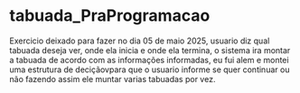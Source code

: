 # tabuada_PraProgramacao

 Exercicio deixado para fazer no dia 05 de maio 2025, usuario diz qual tabuada deseja ver, onde ela inicia e onde ela termina, 
o sistema ira montar a tabuada de acordo com as informações informadas, eu fui alem e montei uma estrutura de deciçãovpara
que o usuario informe se quer continuar ou não fazendo assim ele muntar varias tabuadas por vez.
